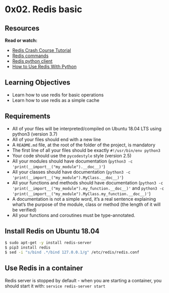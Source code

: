 # 0x02. Redis basic

## Resources

**Read or watch:**

* [Redis Crash Course Tutorial](https://www.youtube.com/watch?v=Hbt56gFj998)
* [Redis commands](https://redis.io/docs/latest/commands/)
* [Redis python client](https://redis-py.readthedocs.io/en/stable/)
* [How to Use Redis With Python](https://realpython.com/python-redis/)

## Learning Objectives

* Learn how to use redis for basic operations
* Learn how to use redis as a simple cache

## Requirements

* All of your files will be interpreted/compiled on Ubuntu 18.04 LTS using python3 (version 3.7)
* All of your files should end with a new line
* A `README.md` file, at the root of the folder of the project, is mandatory
* The first line of all your files should be exactly `#!/usr/bin/env python3`
* Your code should use the `pycodestyle` style (version 2.5)
* All your modules should have documentation (`python3 -c 'print(__import__("my_module").__doc__)'`)
* All your classes should have documentation (`python3 -c 'print(__import__("my_module").MyClass.__doc__)'`)
* All your functions and methods should have documentation (`python3 -c 'print(__import__("my_module").my_function.__doc__)'` and `python3 -c 'print(__import__("my_module").MyClass.my_function.__doc__)'`)
* A documentation is not a simple word, it’s a real sentence explaining what’s the purpose of the module, class or method (the length of it will be verified)
* All your functions and coroutines must be type-annotated.

## Install Redis on Ubuntu 18.04

```bash
$ sudo apt-get -y install redis-server
$ pip3 install redis
$ sed -i "s/bind .*/bind 127.0.0.1/g" /etc/redis/redis.conf
```
## Use Redis in a container

Redis server is stopped by default - when you are starting a container, you should start it with: `service redis-server start`